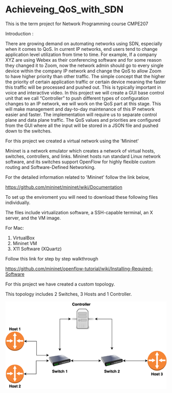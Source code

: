 # Achieveing_QoS_with_SDN

This is the term project for Network Programming course CMPE207

Introduction :

There are growing demand on automating networks using SDN, especially when it comes to QoS. In current IP networks, end users tend to change application level utilization from time to time. For example, If a company XYZ are using Webex as their conferencing software and for some reason they changed it to Zoom, now the network admin should go to every single device within the company IP network and change the QoS to allow Zoom to have higher priority than other traffic. The simple concept that the higher the priority of certain application traffic or certain device meaning the faster this traffic will be processed and pushed out. This is typically important in voice and interactive video. In this project we will create a GUI base control unit that we call “Controller” to push different types of configuration changes to an IP network, we will work on the QoS part at this stage. This will make management and day-to-day maintenance of this IP network easier and faster. The implementation will require us to separate control plane and data plane traffic. The QoS values and priorities are configured from the GUI where all the input will be stored in a JSON file and pushed down to the switches. 

For this project we created a virtual network using the 'Mininet' 

Mininet is a network emulator which creates a network of virtual hosts, switches, controllers, and links. 
Mininet hosts run standard Linux network software, and its switches support OpenFlow for highly flexible custom routing and Software-Defined Networking.

For the detailed information related to 'Mininet' follow the link below,

https://github.com/mininet/mininet/wiki/Documentation

To set up the enviroment you will need to download these following files individually.

The files include virtualization software, a SSH-capable terminal, an X server, and the VM image.

For Mac:
1. VirtualBox
2. Mininet VM
3. X11 Software (XQuartz)

Follow this link for step by step walkthrough

https://github.com/mininet/openflow-tutorial/wiki/Installing-Required-Software


For this project we have created a custom topology.

This topology includes 2 Switches, 3 Hosts and 1 Controller.

![](images/Untitled%20Diagram.png)
